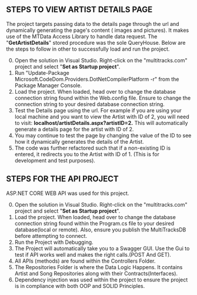 STEPS TO VIEW ARTIST DETAILS PAGE
-----------------------------------------------
The project targets passing data to the details page  through the url and dynamically generating the page's content ( images and pictures). It makes use of the MTData Access Library to handle data request. The "**GetArtistDetails**" stored procedure was the sole QueryHouse.
Below are the steps to follow in other to successfully load and run the project.

0.  Open the solution in Visual Studio. Right-click on the "multitracks.com" project and select "**Set as Startup project**".
1.  Run "Update-Package Microsoft.CodeDom.Providers.DotNetCompilerPlatform -r" from the Package Manager Console.
2.  Load the project. When loaded, head over to change the database connection string found within the Web.config file. Ensure to change the connection string to your desired database connection string.
3.  Test the Details page using the url. For example if you are using your local machine and you want to view the Artist with ID of 2, you will need to  visit:  **localhost/artistDetails.aspx?artistID=2.** This will automatically generate a details page for the artist with ID of 2.
4.  You may continue to test the page by changing the value of the ID to see how it dynamically generates the details of the Artist.
5.  The code was further refactored such that if a non-existing ID is entered, it redirects you to the Artist with ID of 1. (This is for development and test purposes).


STEPS FOR THE API PROJECT
-------------------------
ASP.NET CORE WEB API  was used for this project.

0.  Open the solution in Visual Studio. Right-click on the "multitracks.com" project and select "**Set as Startup project**".
1.  Load the project. When loaded, head over to change the database connection string found within the Program.cs file to your desired database(local or remote). Also, ensure you  publish the MultiTracksDB before attempting to connect.
2.  Run the Project with Debugging.
3.  The Project will automatically take you to a Swagger GUI. Use the Gui to test if API works well and makes the right calls.(POST And GET).
4.  All APIs (methods) are found within the Controllers Folder.
5.  The Repositories Folder is where the Data Logic Happens. It contains Artist and Song Repositories along with their Contracts(Interfaces).
6.  Dependency injection was used within the project to ensure the project is in compliance with both OOP and SOLID Principles.
